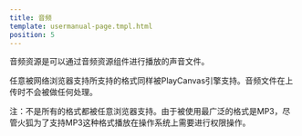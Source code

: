 ```yaml
---
title: 音频
template: usermanual-page.tmpl.html
position: 5
---
```


音频资源是可以通过音频资源组件进行播放的声音文件。

任意被网络浏览器支持所支持的格式同样被PlayCanvas引擎支持。音频文件在上传时不会被做任何处理。

注：不是所有的格式都被任意浏览器支持。由于被使用最广泛的格式是MP3，尽管火狐为了支持MP3这种格式播放在操作系统上需要进行权限操作。

